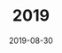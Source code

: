 ---
date: 2019-08-30
featured_image: 220111.jpeg
title: 2019
#type: gallery
sort_by: Name
resources:
- src: 191109.JPG
  title: "\"What makes night within us may leave stars.\""
- src: 191028.JPG
  title: "\"The moment seizes us.\""
- src: 191004.JPG
  title: Mugshot of the Goodest-Boy-in-the-World.
- src: 191002.jpeg
  title: "\"It is just us and, in the firmament above, the light of a billion billion dying stars.\""
- src: 190924.JPG
  title: "\"I embraced a cloud,but when I soared it rained.\""
- src: 190324.jpeg
  title: Vonnegut for the win.
---